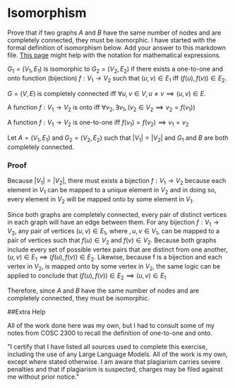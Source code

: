 # Isomorphism

Prove that if two graphs $A$ and $B$ have the same number of nodes and are
completely connected, they must be isomorphic. I have started with the formal
definition of isomorphism below. Add your answer to this markdown file. [This
page](https://docs.github.com/en/get-started/writing-on-github/working-with-advanced-formatting/writing-mathematical-expressions)
might help with the notation for mathematical expressions.

$G_1=(V_1 , E_1)$ is isomorphic to $G_2 = (V_2, E_2)$ if there exists a
one-to-one and onto function (bijection) $f: V_1 \rightarrow V_2$ such that $(u,v)
\in E_1$ iff $(f(u),f(v)) \in E_2$.

$G=(V, E)$ is completely connected iff $\forall u, v \in V, u \neq v 
\implies (u,v) \in E$.

A function $f: V_1 \rightarrow V_2$ is onto iff $\forall v_2, \exists v_1, (v_2 \in V_2 \implies v_2 = f(v_1))$

A function $f: V_1 \rightarrow V_2$ is one-to-one iff $f(v_1) = f(v_2) \implies v_1 = v_2$

Let $A=(V_1 , E_1)$ and $G_2=(V_2, E_2)$ such that $|V_1| = |V_2|$ and $G_1$ and $B$
are both completely connected. 

### Proof

Because $|V_1| = |V_2|$, there must exists a bijection $f: V_1 \rightarrow V_2$ because 
each element in $V_1$ can be mapped to a unique element in $V_2$ and in doing so, every
element in $V_2$ will be mapped onto by some element in $V_1$. 

Since both graphs are completely connected, every pair of distinct vertices in each
graph will have an edge between them. For any bijection $f: V_1 \rightarrow V_2$, any
pair of vertices $(u,v) \in E_1$, where $,u,v \in V_1$, can be mapped to a pair of vertices 
such that $f(u) \in V_2$ and $f(v) \in V_2$. Because both graphs include every set of possible 
vertex pairs that are distinct from one another, $(u,v) \in E_1 \implies (f(u),f(v)) \in E_2$.
Likewise, because f is a bijection and each vertex in $V_2$, is mapped onto by some vertex 
in $V_2$, the same logic can be applied to conclude that $(f(u),f(v)) \in E_2 \implies (u,v) 
\in E_1$

Therefore, since $A$ and $B$ have the same number of nodes and are completely connected, they 
must be isomorphic.

##Extra Help

All of the work done here was my own, but I had to consult some of my notes from COSC 2300 
to recall the definition of one-to-one and onto. 

"I certify that I have listed all sources used to complete this exercise, 
including the use of any Large Language Models. All of the work is my own, 
except where stated otherwise. I am aware that plagiarism carries severe 
penalties and that if plagiarism is suspected, charges may be filed against 
me without prior notice."
